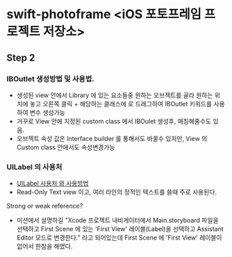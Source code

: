 # swift-photoframe <iOS 포토프레임 프로젝트 저장소> 

## Step 2 

### IBOutlet 생성방법 및 사용법.
- 생성된 view 안에서 Library 에 있는 요소들중 원하는 오브젝트를 골라 원하는 위치에 놓고 오른쪽 클릭 + 해당하는 클래스에 로 드래그하여 IBOutlet 키워드를 사용하여 변수 생성가능
- 거꾸로 View 안에 지정된 custom class 에서 IBOulet 생성후, 매칭해줄수도 있음.
- 오브젝트 속성 값은 Interface builder 를 통해서도 바꿀수 있지만, View 의 Custom class 안에서도 속성변경가능 


### UILabel 의 사용처 
- [UILabel 사용처 와 사용방법](https://sodocumentation.net/ios/topic/246/uilabel) 
- Read-Only Text view 이고, 여러 라인의 정적인 텍스트를 쓸때 주로 사용된다. 



Strong or weak reference? 



- 미션에서 설명하길 "Xcode 프로젝트 내비게이터에서 Main.storyboard 파일을 선택하고 First Scene 에 있는 'First View' 레이블(Label)을 선택하고 Assistant Editor 모드로 변경한다." 라고 되어있는데 First Scene 에 'First View' 레이블이 없어서 한참을 해맸다. 


<!---->
<!--### 1.1 기능요구사항-->
<!--- [X] 포토프레임 프로젝트 저장소를 본인 저장소로 fork하고 로컬에 clone한다.-->
<!--- [X] iOS 프로젝트 중에 App 템플릿을 만들고, 프로젝트 이름을 "PhotoFrame"으로 지정하고, 위에 만든 로컬 저장소 경로에 생성한다.-->
<!--- [X] 스토리보드에서 TabBar Controller를 직접 추가한다.-->
<!--- [X] 특정한 시뮬레이터를 하나 골라서 실행한다. = Iphone 11-->
<!--- [X] readme.md 파일을 자신의 프로젝트에 대한 설명으로 변경한다.-->
<!--- [ ] 단계별로 미션을 해결하고 리뷰를 받고나면 readme.md 파일에 주요 작업 내용(바뀐 화면 이미지, 핵심 기능 설명)과 완성 날짜시간을 기록한다.-->
<!--- [ ] 실행한 화면을 캡처해서 readme.md 파일에 포함한다.-->
<!---->
<!---->
<!--### 1.2 프로그래밍 요구사항-->
<!--- [X] TabBar Controller를 추가하고 Initial ViewController로 지정한다.-->
<!--- [X] 기존에 스토리보드에 만들어졌던 ViewController는 지워도 된다.-->
<!--- [X] TabBarController에 Tab을 2개로 지정하고, Scene을 각각 연결한다-->
<!---->
<!--#### 2022.02.15 회고-->
<!--- [CodeSquad](https://www.hackerrank.com/challenges/save-the-prisoner/problem) 에서 자신의 이름으로된 브랜치 를 생성하고 셋팅 작업을 했는데 처음으로 git hub 을 써보는거여서 아직 많이 어설프다. 특히 로컬 브랜치들간의 checkout 과 로컬 브랜치에 step1 이라는 브랜치를 왜 만들어야하는지 이해하는데 힘들었다. step1,2,3 를 만드는이유는 step 마다 작업을하면 그 브랜치의 이름이 일종의 save point 역할을 하여 나중에 revert 이나 reset 할경우 알아보기 쉽게 로그를 확인할수 있게 한다는 것으로 이해했다. -->
<!--- IOS 의 Storyboard 프로젝트를 만들어 기능요구사항 과 프로그램 요구사항 에 맞추어 미션을 부분도 많이 해맸다. Xcode 13 의 App Interface 는 storyboard 과 swiftUI 로 나뉘는데 swiftUI 는 storyboard 가 없었다. swiftUI 는 storyboard 의 단점을 보안하기위해 나온 프래임워크 라고 한다. (스토리보드는 시간이 지남에 따라 급격하게 커지고, 협업 및 유지 보수하기에도 매우 까다로워서 iOS 혹은 애플 플랫폼 개발자들 중에는 이러한 스토리보드 방식을 안 좋아하는 경우가 많다) -->
<!--- 마지막으로 view Controller 의 계념 과 관련 용어들을 눈으로 익히고 사용해보는데 낯설고 어색했다.-->
<!---->

